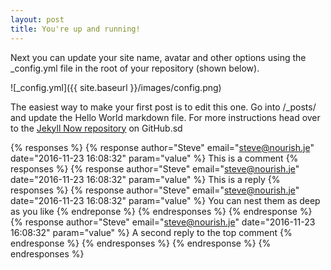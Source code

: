 ```yaml
---
layout: post
title: You're up and running!
---
```


Next you can update your site name, avatar and other options using the _config.yml file in the root of your repository (shown below).

![_config.yml]({{ site.baseurl }}/images/config.png)

The easiest way to make your first post is to edit this one. Go into /_posts/ and update the Hello World markdown file. For more instructions head over to the [Jekyll Now repository](https://github.com/barryclark/jekyll-now) on GitHub.sd

<!-- Threaded comments -->
{% responses %}
  {% response author="Steve" email="steve@nourish.je" date="2016-11-23 16:08:32" param="value" %}
    This is a comment
    {% responses %}
      {% response author="Steve" email="steve@nourish.je" date="2016-11-23 16:08:32" param="value" %}
        This is a reply
        {% responses %}
          {% response author="Steve" email="steve@nourish.je" date="2016-11-23 16:08:32" param="value" %}
            You can nest them as deep as you like
          {% endreponse %}
        {% endresponses %}
      {% endresponse %}
      {% response author="Steve" email="steve@nourish.je" date="2016-11-23 16:08:32" param="value" %}
        A second reply to the top comment
      {% endresponse %}
    {% endresponses %}
  {% endresponse %}
{% endresponses %}
